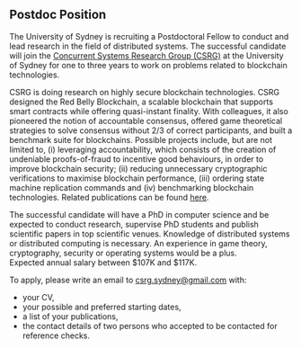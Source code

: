 ## Postdoc Position

The University of Sydney is recruiting a Postdoctoral Fellow to conduct and lead research in the field of distributed systems. 
The successful candidate will join the [Concurrent Systems Research Group (CSRG)](https://gramoli.github.io/csrg/) at the 
University of Sydney for one to three years to work on problems related to blockchain technologies.  

CSRG is doing research on highly secure blockchain technologies. CSRG designed the Red Belly Blockchain, a scalable blockchain 
that supports smart contracts while offering quasi-instant finality. With colleagues, it also pioneered the notion of accountable 
consensus, offered game theoretical strategies to solve consensus without 2/3 of correct participants, and built a benchmark suite 
for blockchains. Possible projects include, but are not limited to, (i) leveraging accountability, which consists of the creation 
of undeniable proofs-of-fraud to incentive good behaviours, in order to improve blockchain security; (ii) reducing unnecessary 
cryptographic verifications to maximise blockchain performance, (iii) ordering state machine replication commands and (iv) 
benchmarking blockchain technologies. Related publications can be found [here](https://gramoli.github.io/csrg/publications).

The successful candidate will have a PhD in computer science and be expected to conduct research, supervise PhD students and 
publish scientific papers in top scientific venues. Knowledge of distributed systems or distributed computing is necessary. 
An experience in game theory, cryptography, security or operating systems would be a plus.	
Expected annual salary between $107K and $117K.

To apply, please write an email to [csrg.sydney@gmail.com](mailto:csrg.sydney@gmail.com) with:
 * your CV,
 * your possible and preferred starting dates,
 * a list of your publications,
 * the contact details of two persons who accepted to be contacted for reference checks.
